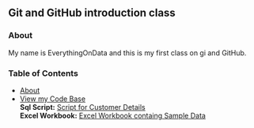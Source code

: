 ## Git and GitHub introduction class

### About
My name is EverythingOnData and this is my first class on gi and GitHub.


### Table of Contents
- [About](#about)
- [View my Code Base](#)<br/>
  **Sql Script:** [Script for Customer Details](https://github.com/tee-jay-dev/githubDemo/blob/master/getCustomers.sql)<br/>
  **Excel Workbook:** [Excel Workbook containg Sample Data](https://github.com/tee-jay-dev/githubDemo/blob/master/test.xls)
